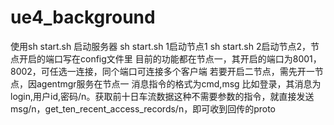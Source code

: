 # ue4_background
使用sh start.sh 启动服务器 sh start.sh 1启动节点1 sh start.sh 2启动节点2，节点开启的端口写在config文件里
目前的功能都在节点一，其开启的端口为8001，8002，可任选一连接，同个端口可连接多个客户端
若要开启二节点，需先开一节点，因agentmgr服务在节点一
消息指令的格式为cmd,msg 比如登录，其消息为login,用户id,密码/n。获取前十日车流数据这种不需要参数的指令，就直接发送msg/n，get_ten_recent_access_records/n，即可收到回传的proto
